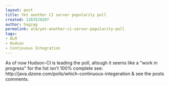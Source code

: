 ```yaml
---
layout: post
title: Yet another CI server popularity poll
created: 1283529207
author: hagzag
permalink: alm/yet-another-ci-server-popularity-poll
tags:
- ALM
- Hudson
- Continuous Integration
---
```

<p>As of now Hudson-CI is leading the poll, altough it seems like a &quot;work in progress&quot; for the list isn't 100% complete see: http://java.dzone.com/polls/which-continuous-integeration &amp; see the posts comments.</p>
